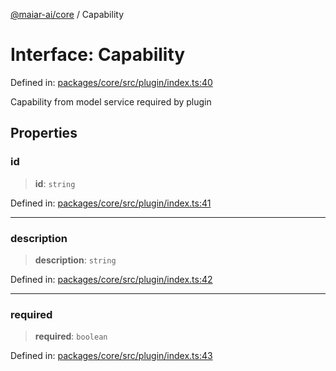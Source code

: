 [@maiar-ai/core](../index.md) / Capability

# Interface: Capability

Defined in: [packages/core/src/plugin/index.ts:40](https://github.com/UraniumCorporation/maiar-ai/blob/main/packages/core/src/plugin/index.ts#L40)

Capability from model service required by plugin

## Properties

### id

> **id**: `string`

Defined in: [packages/core/src/plugin/index.ts:41](https://github.com/UraniumCorporation/maiar-ai/blob/main/packages/core/src/plugin/index.ts#L41)

***

### description

> **description**: `string`

Defined in: [packages/core/src/plugin/index.ts:42](https://github.com/UraniumCorporation/maiar-ai/blob/main/packages/core/src/plugin/index.ts#L42)

***

### required

> **required**: `boolean`

Defined in: [packages/core/src/plugin/index.ts:43](https://github.com/UraniumCorporation/maiar-ai/blob/main/packages/core/src/plugin/index.ts#L43)
